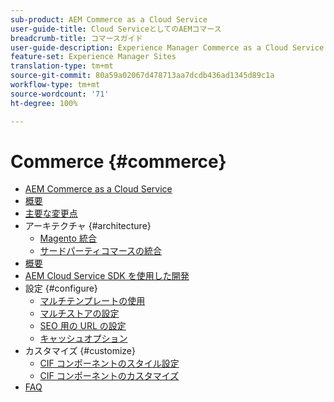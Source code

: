 ```yaml
---
sub-product: AEM Commerce as a Cloud Service
user-guide-title: Cloud ServiceとしてのAEMコマース
breadcrumb-title: コマースガイド
user-guide-description: Experience Manager Commerce as a Cloud Service の使用方法と管理方法について説明します。
feature-set: Experience Manager Sites
translation-type: tm+mt
source-git-commit: 80a59a02067d478713aa7dcdb436ad1345d89c1a
workflow-type: tm+mt
source-wordcount: '71'
ht-degree: 100%

---
```



# Commerce {#commerce}

+ [AEM Commerce as a Cloud Service](/help/commerce-cloud/home.md)
+ [概要](overview.md)
+ [主要な変更点](changes.md)
+ アーキテクチャ {#architecture}
   + [Magento 統合](architecture/magento.md)
   + [サードパーティコマースの統合](architecture/third-party.md)
+ [概要](getting-started.md)
+ [AEM Cloud Service SDK を使用した開発](develop.md)
+ 設定 {#configure}
   + [マルチテンプレートの使用](configuring/multi-template-usage.md)
   + [マルチストアの設定](configuring/multi-store-setup.md)
   + [SEO 用の URL の設定](configuring/advanced-url-configuration.md)
   + [キャッシュオプション](configuring/caching.md)
+ カスタマイズ {#customize}
   + [CIF コンポーネントのスタイル設定](customizing/style-cif-component.md)
   + [CIF コンポーネントのカスタマイズ](customizing/customize-cif-components.md)
+ [FAQ](faq.md)
